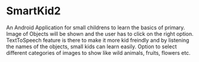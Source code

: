 # SmartKid2
An Android Application for small childrens to learn the basics of primary.
Image of Objects will be shown and the user has to click on the right option.
TextToSpeech feature is there to make it more kid freindly and by listening the names of the objects, small kids can learn easily.
Option to select different categories of images to show like wild animals, fruits, flowers etc.

